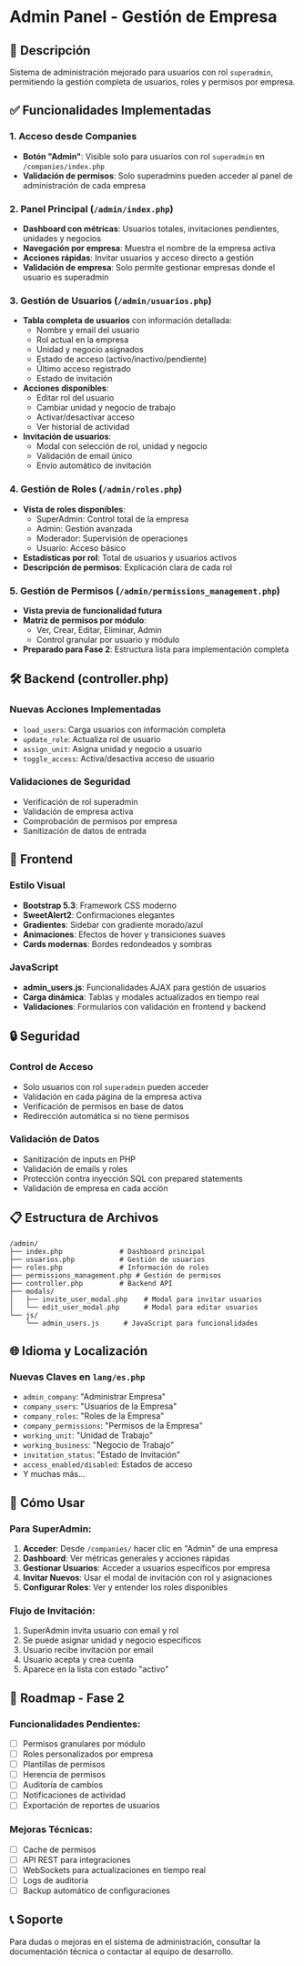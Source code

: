 # Admin Panel - Gestión de Empresa

## 🎯 Descripción

Sistema de administración mejorado para usuarios con rol `superadmin`, permitiendo la gestión completa de usuarios, roles y permisos por empresa.

## ✅ Funcionalidades Implementadas

### 1. Acceso desde Companies
- **Botón "Admin"**: Visible solo para usuarios con rol `superadmin` en `/companies/index.php`
- **Validación de permisos**: Solo superadmins pueden acceder al panel de administración de cada empresa

### 2. Panel Principal (`/admin/index.php`)
- **Dashboard con métricas**: Usuarios totales, invitaciones pendientes, unidades y negocios
- **Navegación por empresa**: Muestra el nombre de la empresa activa
- **Acciones rápidas**: Invitar usuarios y acceso directo a gestión
- **Validación de empresa**: Solo permite gestionar empresas donde el usuario es superadmin

### 3. Gestión de Usuarios (`/admin/usuarios.php`)
- **Tabla completa de usuarios** con información detallada:
  - Nombre y email del usuario
  - Rol actual en la empresa
  - Unidad y negocio asignados
  - Estado de acceso (activo/inactivo/pendiente)
  - Último acceso registrado
  - Estado de invitación
- **Acciones disponibles**:
  - Editar rol del usuario
  - Cambiar unidad y negocio de trabajo
  - Activar/desactivar acceso
  - Ver historial de actividad
- **Invitación de usuarios**:
  - Modal con selección de rol, unidad y negocio
  - Validación de email único
  - Envío automático de invitación

### 4. Gestión de Roles (`/admin/roles.php`)
- **Vista de roles disponibles**:
  - SuperAdmin: Control total de la empresa
  - Admin: Gestión avanzada
  - Moderador: Supervisión de operaciones
  - Usuario: Acceso básico
- **Estadísticas por rol**: Total de usuarios y usuarios activos
- **Descripción de permisos**: Explicación clara de cada rol

### 5. Gestión de Permisos (`/admin/permissions_management.php`)
- **Vista previa de funcionalidad futura**
- **Matriz de permisos por módulo**:
  - Ver, Crear, Editar, Eliminar, Admin
  - Control granular por usuario y módulo
- **Preparado para Fase 2**: Estructura lista para implementación completa

## 🛠️ Backend (controller.php)

### Nuevas Acciones Implementadas
- `load_users`: Carga usuarios con información completa
- `update_role`: Actualiza rol de usuario
- `assign_unit`: Asigna unidad y negocio a usuario
- `toggle_access`: Activa/desactiva acceso de usuario

### Validaciones de Seguridad
- Verificación de rol superadmin
- Validación de empresa activa
- Comprobación de permisos por empresa
- Sanitización de datos de entrada

## 🎨 Frontend

### Estilo Visual
- **Bootstrap 5.3**: Framework CSS moderno
- **SweetAlert2**: Confirmaciones elegantes
- **Gradientes**: Sidebar con gradiente morado/azul
- **Animaciones**: Efectos de hover y transiciones suaves
- **Cards modernas**: Bordes redondeados y sombras

### JavaScript
- **admin_users.js**: Funcionalidades AJAX para gestión de usuarios
- **Carga dinámica**: Tablas y modales actualizados en tiempo real
- **Validaciones**: Formularios con validación en frontend y backend

## 🔒 Seguridad

### Control de Acceso
- Solo usuarios con rol `superadmin` pueden acceder
- Validación en cada página de la empresa activa
- Verificación de permisos en base de datos
- Redirección automática si no tiene permisos

### Validación de Datos
- Sanitización de inputs en PHP
- Validación de emails y roles
- Protección contra inyección SQL con prepared statements
- Validación de empresa en cada acción

## 📋 Estructura de Archivos

```
/admin/
├── index.php              # Dashboard principal
├── usuarios.php           # Gestión de usuarios
├── roles.php              # Información de roles
├── permissions_management.php # Gestión de permisos
├── controller.php         # Backend API
├── modals/
│   ├── invite_user_modal.php    # Modal para invitar usuarios
│   └── edit_user_modal.php      # Modal para editar usuarios
└── js/
    └── admin_users.js      # JavaScript para funcionalidades
```

## 🌐 Idioma y Localización

### Nuevas Claves en `lang/es.php`
- `admin_company`: "Administrar Empresa"
- `company_users`: "Usuarios de la Empresa"
- `company_roles`: "Roles de la Empresa"
- `company_permissions`: "Permisos de la Empresa"
- `working_unit`: "Unidad de Trabajo"
- `working_business`: "Negocio de Trabajo"
- `invitation_status`: "Estado de Invitación"
- `access_enabled/disabled`: Estados de acceso
- Y muchas más...

## 🚀 Cómo Usar

### Para SuperAdmin:
1. **Acceder**: Desde `/companies/` hacer clic en "Admin" de una empresa
2. **Dashboard**: Ver métricas generales y acciones rápidas
3. **Gestionar Usuarios**: Acceder a usuarios específicos por empresa
4. **Invitar Nuevos**: Usar el modal de invitación con rol y asignaciones
5. **Configurar Roles**: Ver y entender los roles disponibles

### Flujo de Invitación:
1. SuperAdmin invita usuario con email y rol
2. Se puede asignar unidad y negocio específicos
3. Usuario recibe invitación por email
4. Usuario acepta y crea cuenta
5. Aparece en la lista con estado "activo"

## 🔮 Roadmap - Fase 2

### Funcionalidades Pendientes:
- [ ] Permisos granulares por módulo
- [ ] Roles personalizados por empresa
- [ ] Plantillas de permisos
- [ ] Herencia de permisos
- [ ] Auditoría de cambios
- [ ] Notificaciones de actividad
- [ ] Exportación de reportes de usuarios

### Mejoras Técnicas:
- [ ] Cache de permisos
- [ ] API REST para integraciones
- [ ] WebSockets para actualizaciones en tiempo real
- [ ] Logs de auditoría
- [ ] Backup automático de configuraciones

## 📞 Soporte

Para dudas o mejoras en el sistema de administración, consultar la documentación técnica o contactar al equipo de desarrollo.
